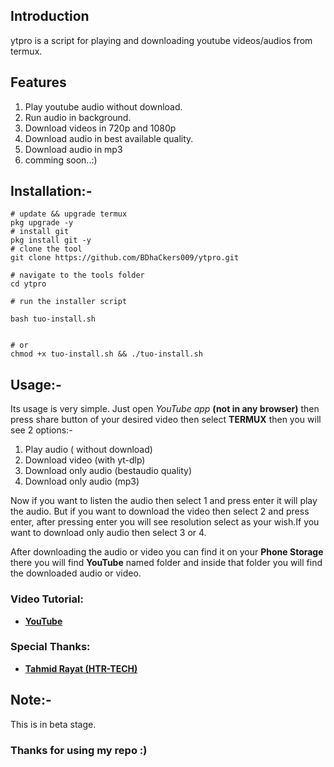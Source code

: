 ## Introduction

ytpro is a script for playing and downloading youtube videos/audios from termux.

## Features

1. Play youtube audio without download.
2. Run audio in background.
3. Download videos in 720p and 1080p
4. Download audio in best available quality.
5. Download audio in mp3
6. comming soon..:)

## Installation:- 

```
# update && upgrade termux
pkg upgrade -y
# install git
pkg install git -y
# clone the tool
git clone https://github.com/BDhaCkers009/ytpro.git

# navigate to the tools folder
cd ytpro

# run the installer script

bash tuo-install.sh

```
```

# or 
chmod +x tuo-install.sh && ./tuo-install.sh
```
## Usage:-

Its usage is very simple. 
Just open _YouTube app_  **(not in any browser)** then press share button of your desired video then select **TERMUX** then you will see 2 options:-  

1. Play audio ( without download)
2. Download video (with yt-dlp)
3. Download only audio (bestaudio quality)
4. Download only audio (mp3)

Now if you want to listen the audio then select 1 and press enter it will play the audio. But if you want to download the video then select 2 and press enter, after pressing enter you will see resolution select as your wish.If you want to download only audio then select 3 or 4.

After downloading the  audio or video you can find it on your **Phone Storage** there you will find **YouTube** named folder and inside that folder you will find the downloaded audio or video. 

### Video Tutorial: 
- [**YouTube**](https://youtu.be/hz4F3XLS0b4)


### Special Thanks:
- [**Tahmid Rayat (HTR-TECH)**](https://github.com/htr-tech)

## Note:-

This is in beta stage.



### Thanks for using my repo :)
